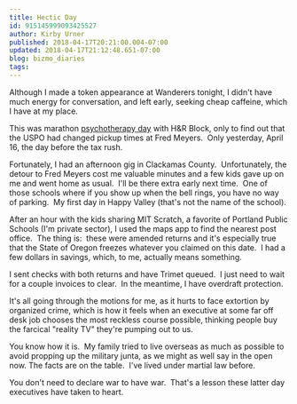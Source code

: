 ```yaml
---
title: Hectic Day
id: 915145999093425527
author: Kirby Urner
published: 2018-04-17T20:21:00.004-07:00
updated: 2018-04-17T21:12:48.651-07:00
blog: bizmo_diaries
tags: 
---
```


Although I made a token appearance at Wanderers tonight, I didn't have much energy for conversation, and left early, seeking cheap caffeine, which I have at my place.

This was marathon [psychotherapy day](http://worldgame.blogspot.com/2018/04/more-therapy-needed.html) with H&R Block, only to find out that the USPO had changed pickup times at Fred Meyers.  Only yesterday, April 16, the day before the tax rush.

Fortunately, I had an afternoon gig in Clackamas County.  Unfortunately, the detour to Fred Meyers cost me valuable minutes and a few kids gave up on me and went home as usual.  I'll be there extra early next time.  One of those schools where if you show up when the bell rings, you have no way of parking.  My first day in Happy Valley (that's not the name of the school).

After an hour with the kids sharing MIT Scratch, a favorite of Portland Public Schools (I'm private sector), I used the maps app to find the nearest post office.  The thing is:  these were amended returns and it's especially true that the State of Oregon freezes whatever you claimed on this date.  I had a few dollars in savings, which, to me, actually means something.

I sent checks with both returns and have Trimet queued.  I just need to wait for a couple invoices to clear.  In the meantime, I have overdraft protection.

It's all going through the motions for me, as it hurts to face extortion by organized crime, which is how it feels when an executive at some far off desk job chooses the most reckless course possible, thinking people buy the farcical "reality TV" they're pumping out to us.

You know how it is.  My family tried to live overseas as much as possible to avoid propping up the military junta, as we might as well say in the open now. The facts are on the table.  I've lived under martial law before.

You don't need to declare war to have war.  That's a lesson these latter day executives have taken to heart.